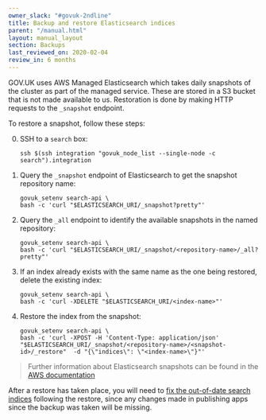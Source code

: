 ```yaml
---
owner_slack: "#govuk-2ndline"
title: Backup and restore Elasticsearch indices
parent: "/manual.html"
layout: manual_layout
section: Backups
last_reviewed_on: 2020-02-04
review_in: 6 months
---
```


GOV.UK uses AWS Managed Elasticsearch which takes daily snapshots of
the cluster as part of the managed service.  These are stored in a S3
bucket that is not made available to us.  Restoration is done by
making HTTP requests to the `_snapshot` endpoint.

To restore a snapshot, follow these steps:

0. SSH to a `search` box:

    ```
    ssh $(ssh integration "govuk_node_list --single-node -c search").integration
    ```

0. Query the `_snapshot` endpoint of Elasticsearch to get the snapshot
   repository name:

    ```
    govuk_setenv search-api \
    bash -c 'curl "$ELASTICSEARCH_URI/_snapshot?pretty"'
    ```

0. Query the `_all` endpoint to identify the available snapshots in
   the named repository:

    ```
    govuk_setenv search-api \
    bash -c 'curl "$ELASTICSEARCH_URI/_snapshot/<repository-name>/_all?pretty"'
    ```

0. If an index already exists with the same name as the one being
   restored, delete the existing index:

    ```
    govuk_setenv search-api \
    bash -c 'curl -XDELETE "$ELASTICSEARCH_URI/<index-name>"'
    ```

0. Restore the index from the snapshot:

    ```
    govuk_setenv search-api \
    bash -c 'curl -XPOST -H 'Content-Type: application/json' "$ELASTICSEARCH_URI/_snapshot/<repository-name>/<snapshot-id>/_restore"  -d "{\"indices\": \"<index-name>\"}"'
    ```

> Further information about Elasticsearch snapshots can be found in the [AWS documentation](https://docs.aws.amazon.com/elasticsearch-service/latest/developerguide/es-managedomains-snapshots.html)

After a restore has taken place, you will need to [fix the out-of-date search indices](/manual/fix-out-of-date-search-indices.html)
following the restore, since any changes made in publishing apps since the backup was taken will be missing.
